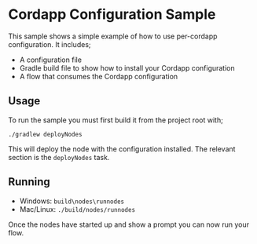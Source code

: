 # Cordapp Configuration Sample

This sample shows a simple example of how to use per-cordapp configuration. It includes;

* A configuration file
* Gradle build file to show how to install your Cordapp configuration
* A flow that consumes the Cordapp configuration

## Usage

To run the sample you must first build it from the project root with;

    ./gradlew deployNodes
    
This will deploy the node with the configuration installed. 
The relevant section is the ``deployNodes`` task.

## Running

* Windows: `build\nodes\runnodes`
* Mac/Linux: `./build/nodes/runnodes`

Once the nodes have started up and show a prompt you can now run your flow. 